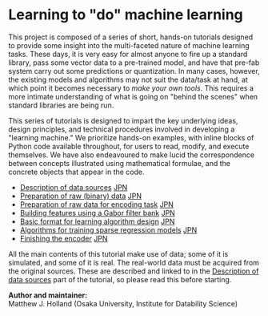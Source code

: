 # Learning to "do" machine learning

This project is composed of a series of short, hands-on tutorials designed to provide some insight into the multi-faceted nature of machine learning tasks. These days, it is very easy for almost anyone to fire up a standard library, pass some vector data to a pre-trained model, and have that pre-fab system carry out some predictions or quantization. In many cases, however, the existing models and algorithms may not suit the data/task at hand, at which point it becomes necessary to *make your own tools*. This requires a more intimate understanding of what is going on "behind the scenes" when standard libraries are being run.

This series of tutorials is designed to impart the key underlying ideas, design principles, and technical procedures involved in developing a "learning machine." We prioritize hands-on examples, with inline blocks of Python code available throughout, for users to read, modify, and execute themselves. We have also endeavoured to make lucid the correspondence between concepts illustrated using mathematical formulae, and the concrete objects that appear in the code.

- <a href="DataSources.html">Description of data sources</a> <a href="DataSourcesJPN.html">JPN</a>
- <a href="DataMNIST.html">Preparation of raw (binary) data</a> <a href="DataMNISTJPN.html">JPN</a>
- <a href="Datavim-2.html">Preparation of raw data for encoding task</a> <a href="Datavim-2JPN.html">JPN</a>
- <a href="FilterBank.html">Building features using a Gabor filter bank</a> <a href="FilterBankJPN.html">JPN</a>
- <a href="AlgoIntro.html">Basic format for learning algorithm design</a> <a href="AlgoIntroJPN.html">JPN</a>
- <a href="AlgoSparseReg.html">Algorithms for training sparse regression models</a> <a href="AlgoSparseRegJPN.html">JPN</a>
- <a href="FinishEncoder.html">Finishing the encoder</a> <a href="FinishEncoderJPN.html">JPN</a>

All the main contents of this tutorial make use of data; some of it is simulated, and some of it is real. The real-world data must be acquired from the original sources. These are described and linked to in the <a href="DataSources.ipynb">Description of data sources</a> part of the tutorial, so please read this before starting.

__Author and maintainer:__<br>
Matthew J. Holland (Osaka University, Institute for Datability Science)
